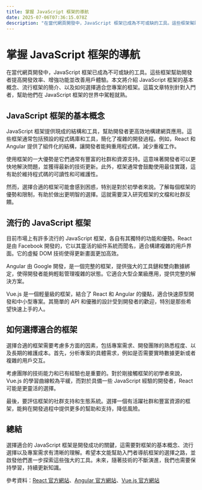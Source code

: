 ```yaml
---
title: 掌握 JavaScript 框架的導航
date: 2025-07-06T07:36:15.078Z
description: "在當代網頁開發中，JavaScript 框架已成為不可或缺的工具。這些框架幫助開發者提高開發效率、增強功能並改善用戶體驗。本文將介紹 JavaScript 框架的基本概念、流行框架的簡介、以及如何選擇適合您專案的框架。這篇文章特別針對入門者，幫助他們在 JavaScript 框架的世界中駕輕就熟。"
---
```


# 掌握 JavaScript 框架的導航

在當代網頁開發中，JavaScript 框架已成為不可或缺的工具。這些框架幫助開發者提高開發效率、增強功能並改善用戶體驗。本文將介紹 JavaScript 框架的基本概念、流行框架的簡介、以及如何選擇適合您專案的框架。這篇文章特別針對入門者，幫助他們在 JavaScript 框架的世界中駕輕就熟。

## JavaScript 框架的基本概念

JavaScript 框架提供現成的結構和工具，幫助開發者更高效地構建網頁應用。這些框架通常包括預設的程式碼庫和工具，簡化了複雜的開發過程。例如，React 和 Angular 提供了組件化的結構，讓開發者能夠重用程式碼，減少重複工作。

使用框架的一大優勢是它們通常有豐富的社群和資源支持。這意味著開發者可以更快地解決問題，並獲得最新的技術更新。此外，框架通常會鼓勵使用最佳實踐，這有助於維持程式碼的可讀性和可維護性。

然而，選擇合適的框架可能會感到困惑，特別是對於初學者來說。了解每個框架的優勢和限制，有助於做出更明智的選擇。這就需要深入研究框架的文檔和社群反饋。

## 流行的 JavaScript 框架

目前市場上有許多流行的 JavaScript 框架，各自有其獨特的功能和優勢。React 是由 Facebook 開發的，它以其靈活的組件系統而聞名，適合構建複雜的用戶界面。它的虛擬 DOM 技術使得更新畫面更加高效。

Angular 由 Google 開發，是一個完整的框架，提供強大的工具鏈和雙向數據綁定，使得開發者能夠輕鬆管理複雜的狀態。它適合大型企業級應用，提供完整的解決方案。

Vue.js 是一個輕量級的框架，結合了 React 和 Angular 的優點，適合快速原型開發和中小型專案。其簡單的 API 和優雅的設計受到開發者的歡迎，特別是那些希望快速上手的人。

## 如何選擇適合的框架

選擇合適的框架需要考慮多方面的因素，包括專案需求、開發團隊的熟悉程度、以及長期的維護成本。首先，分析專案的具體需求，例如是否需要實時數據更新或者複雜的用戶交互。

考慮團隊的技術能力和已有經驗也是重要的。對於剛接觸框架的初學者來說，Vue.js 的學習曲線較為平緩，而對於具備一些 JavaScript 經驗的開發者，React 可能是更靈活的選擇。

最後，要評估框架的社群支持和生態系統。選擇一個有活躍社群和豐富資源的框架，能夠在開發過程中提供更多的幫助和支持，降低風險。

## 總結

選擇適合的 JavaScript 框架是開發成功的關鍵，這需要對框架的基本概念、流行選擇以及專案需求有清晰的理解。希望本文能幫助入門者導航框架的選擇之路，並啟發他們進一步探索這些強大的工具。未來，隨著技術的不斷演進，我們也需要保持學習，持續更新知識。

參考資料：[React 官方網站](https://reactjs.org/)、[Angular 官方網站](https://angular.io/)、[Vue.js 官方網站](https://vuejs.org/)